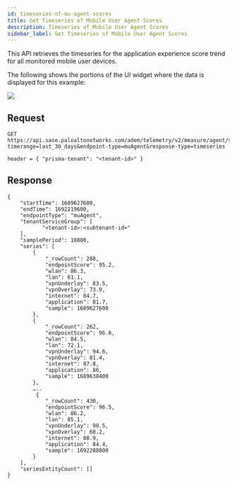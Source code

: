 ```yaml
---
id: timeseries-of-mu-agent-scores
title: Get Timeseries of Mobile User Agent Scores
description: Timeseries of Mobile User Agent Scores
sidebar_label: Get Timeseries of Mobile User Agent Scores
---
```


This API retrieves the timeseries for the application experience score trend for all monitored mobile user devices.

The following shows the portions of the UI widget where the data is displayed for this example:

![](/sase/img/adem/DOCS-3756-timeseries-of-mu-agent-scores.png)


## Request

    GET https://api.sase.paloaltonetworks.com/adem/telemetry/v2/measure/agent/score?timerange=last_30_days&endpoint-type=muAgent&response-type=timeseries
     
    header = { "prisma-tenant": "<tenant-id>" }


## Response

    {
        "startTime": 1689627600,
        "endTime": 1692219600,
        "endpointType": "muAgent",
        "tenantServiceGroup": [
               "<tenant-id>:<subtenant-id>"
        ],
        "samplePeriod": 10800,
        "series": [
            {
                "_rowCount": 288,
                "endpointScore": 95.2,
                "wlan": 86.3,
                "lan": 61.1,
                "vpnUnderlay": 83.5,
                "vpnOverlay": 73.9,
                "internet": 84.7,
                "application": 81.7,
                "sample": 1689627600
            },
            {
                "_rowCount": 262,
                "endpointScore": 96.6,
                "wlan": 84.5,
                "lan": 72.1,
                "vpnUnderlay": 94.6,
                "vpnOverlay": 81.4,
                "internet": 87.8,
                "application": 86,
                "sample": 1689638400
            },
            …..
             {
                "_rowCount": 430,
                "endpointScore": 96.5,
                "wlan": 86.2,
                "lan": 85.1,
                "vpnUnderlay": 90.5,
                "vpnOverlay": 68.2,
                "internet": 88.9,
                "application": 84.4,
                "sample": 1692208800
            }
        ],
        "seriesEntityCount": []
    }


